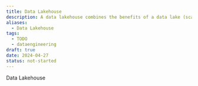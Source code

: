 ```yaml
---
title: Data Lakehouse
description: A data lakehouse combines the benefits of a data lake (scalability, flexibility, and cost-effectiveness for storing raw and unstructured data) with those of a data warehouse (structured querying, transactional integrity, and performance optimizations), providing a unified platform for both operational and analytical workloads in modern data architectures.
aliases:
  - Data Lakehouse
tags:
  - TODO
  - dataengineering
draft: true
date: 2024-04-27
status: not-started
---
```


Data Lakehouse
